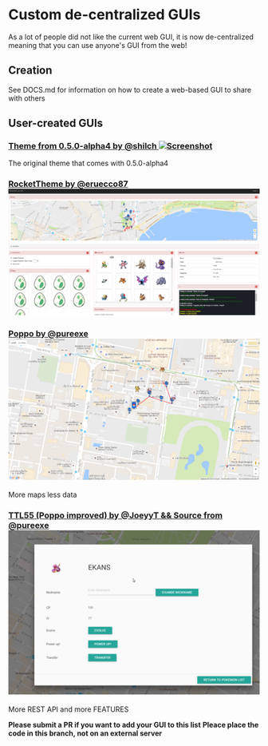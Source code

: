 # Custom de-centralized GUIs

As a lot of people did not like the current web GUI, it is now de-centralized meaning that you can use anyone's GUI from the web!

## Creation

See DOCS.md for information on how to create a web-based GUI to share with others

## User-created GUIs

### [Theme from 0.5.0-alpha4 by @shilch ![Screenshot](img/0.5.0-alpha4-screenshot.png)](http://ui.pogobot.club/0.5.0-alpha4/map.html)
The original theme that comes with 0.5.0-alpha4

### [RocketTheme by @eruecco87 ![Screenshot](img/Rocket-Theme.png)](http://ui.pogobot.club/RocketTheme/)

### [Poppo by @pureexe ![Screenshot](img/poppo-screenshot.png)](http://ui.pogobot.club/Poppo/)
More maps less data

### [TTL55 (Poppo improved) by @JoeyyT && Source from @pureexe ![Screenshot](img/0.1.0-TTL55.png)](http://ui.pogobot.club/TTL55/)
More REST API and more FEATURES


**Please submit a PR if you want to add your GUI to this list**
**Pleace place the code in this branch, not on an external server**
